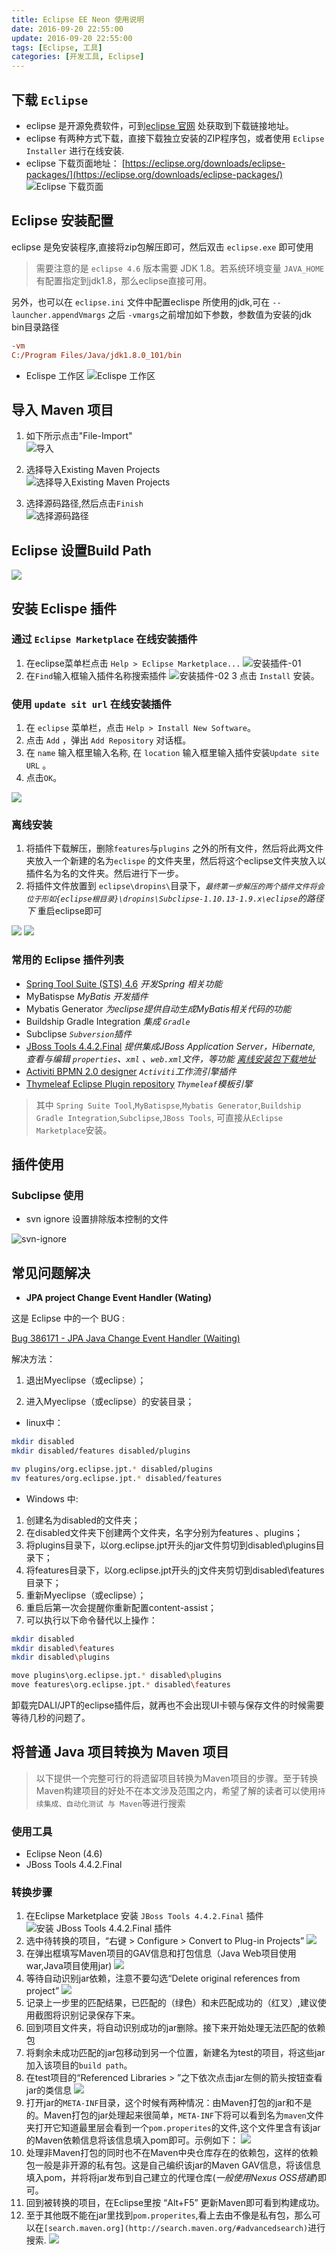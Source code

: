 ```yaml
---
title: Eclipse EE Neon 使用说明
date: 2016-09-20 22:55:00
update: 2016-09-20 22:55:00
tags: [Eclipse, 工具]
categories: [开发工具, Eclipse]
---
```


## 下载 `Eclipse`

* eclipse 是开源免费软件，可到[eclipse 官网](https://eclipse.org/) 处获取到下载链接地址。
* eclipse 有两种方式下载，直接下载独立安装的ZIP程序包，或者使用 `Eclipse Installer` 进行在线安装.
* eclipse 下载页面地址：
[https://eclipse.org/downloads/eclipse-packages/](https://eclipse.org/downloads/eclipse-packages/)
![Eclipse 下载页面](./eclipse-ee-使用说明/下载Eclipse.png)

## Eclipse 安装配置

eclipse 是免安装程序,直接将zip包解压即可，然后双击 `eclipse.exe` 即可使用

>需要注意的是 `eclipse 4.6` 版本需要 JDK 1.8。若系统环境变量 `JAVA_HOME`有配置指定到jdk1.8，那么eclipse直接可用。 <br/>

另外，也可以在 `eclipse.ini` 文件中配置eclispe 所使用的jdk,可在 `--launcher.appendVmargs` 之后 `-vmargs`之前增加如下参数，参数值为安装的jdk bin目录路径

```ini
-vm
C:/Program Files/Java/jdk1.8.0_101/bin
```

* Eclispe 工作区
![Eclispe 工作区](./eclipse-ee-使用说明/eclipse-workspace-java-ee.png)

## 导入 Maven 项目

1. 如下所示点击"File-Import"<br/>
![导入](./eclipse-ee-使用说明/import-projects.png)

2. 选择导入Existing Maven Projects<br/>
![选择导入Existing Maven Projects](./eclipse-ee-使用说明/import-existing-maven-projects.png)

3. 选择源码路径,然后点击`Finish`<br/>
![选择源码路径](./eclipse-ee-使用说明/03-选择源码路径.png)

## Eclipse 设置Build Path

![](./eclipse-ee-使用说明/java-build-path.png)

## 安装 Eclispe 插件

### 通过 `Eclipse Marketplace` 在线安装插件

1. 在eclipse菜单栏点击 `Help > Eclipse Marketplace...`
![安装插件-01](./eclipse-ee-使用说明/install-eclispe-plugin-with-marketplace.png)
2. 在`Find`输入框输入插件名称搜索插件
![安装插件-02](./eclipse-ee-使用说明/eclipse-marketplace.png)
3 点击 `Install` 安装。

### 使用 `update sit url` 在线安装插件

1. 在 `eclipse` 菜单栏，点击 `Help > Install New Software`。
2. 点击 `Add` ，弹出 `Add Repository` 对话框。
3. 在 `name` 输入框里输入名称, 在 `location` 输入框里输入插件安装`Update site URL` 。
4. 点击`OK`。

![](./eclipse-ee-使用说明/install-new-software.png)

### 离线安装

1. 将插件下载解压，删除`features`与`plugins` 之外的所有文件，然后将此两文件夹放入一个新建的名为`eclispe` 的文件夹里，然后将这个eclipse文件夹放入以插件名为名的文件夹。然后进行下一步。
2. 将插件文件放置到 `eclipse\dropins\`目录下，*`最终第一步解压的两个插件文件将会位于形如{eclipse根目录}\dropins\Subclipse-1.10.13-1.9.x\eclipse`的路径下* 重启eclipse即可

![](./eclipse-ee-使用说明/离线安装插件-1.png)
![](./eclipse-ee-使用说明/离线安装插件-2.png)

### 常用的 Eclipse 插件列表

* [Spring Tool Suite (STS) 4.6](http://dist.springsource.com/release/TOOLS/update/e4.6/)
  *开发Spring 相关功能*
* MyBatispse
  *MyBatis 开发插件*
* Mybatis Generator
  *为eclipse提供自动生成MyBatis相关代码的功能*
* Buildship Gradle Integration
  *集成 `Gradle`*
* Subclipse
  *`Subversion`插件*
* [JBoss Tools 4.4.2.Final](http://download.jboss.org/jbosstools/neon/stable/updates/)
  *提供集成JBoss Application Server，Hibernate, 查看与编辑 `properties`、`xml` 、`web.xml`文件，等功能*
  *[离线安装包下载地址](http://download.jboss.org/jbosstools/static/neon/development/updates/core/)*
* [Activiti BPMN 2.0 designer](http://activiti.org/designer/update/)
  *`Activiti`工作流引擎插件*
* [Thymeleaf Eclipse Plugin repository](http://www.thymeleaf.org/eclipse-plugin-update-site/)
  *`Thymeleaf`模板引擎*

> 其中 `Spring Suite Tool`,`MyBatispse`,`Mybatis Generator`,`Buildship Gradle Integration`,`Subclipse`,`JBoss Tools`, 可直接从`Eclipse Marketplace`安装。

## 插件使用

### Subclipse 使用

* svn ignore 设置排除版本控制的文件

![svn-ignore](./eclipse-ee-使用说明/svn-ignore.png)

## 常见问题解决

* **JPA project Change Event Handler (Wating)**

这是 Eclipse 中的一个 BUG :

[Bug 386171 - JPA Java Change Event Handler (Waiting)](https://bugs.eclipse.org/bugs/show_bug.cgi?id=386171)

解决方法：

1. 退出Myeclipse（或eclipse）；

2. 进入Myeclipse（或eclipse）的安装目录；

* linux中：

```bash
mkdir disabled
mkdir disabled/features disabled/plugins

mv plugins/org.eclipse.jpt.* disabled/plugins
mv features/org.eclipse.jpt.* disabled/features
```

* Windows 中:

1. 创建名为disabled的文件夹；
2. 在disabled文件夹下创建两个文件夹，名字分别为features 、plugins；
3. 将plugins目录下，以org.eclipse.jpt开头的jar文件剪切到disabled\plugins目录下；
4. 将features目录下，以org.eclipse.jpt开头的j文件夹剪切到disabled\features目录下；
5. 重新Myeclipse（或eclipse）；
6. 重启后第一次会提醒你重新配置content-assist；
7. 可以执行以下命令替代以上操作：

```bash
mkdir disabled
mkdir disabled\features
mkdir disabled\plugins

move plugins\org.eclipse.jpt.* disabled\plugins
move features\org.eclipse.jpt.* disabled\features
```

卸载完DALI/JPT的eclipse插件后，就再也不会出现UI卡顿与保存文件的时候需要等待几秒的问题了。

## 将普通 Java 项目转换为 Maven 项目

> 以下提供一个完整可行的将遗留项目转换为Maven项目的步骤。至于转换Maven构建项目的好处不在本文涉及范围之内，希望了解的读者可以使用`持续集成、自动化测试 与 Maven`等进行搜索

### 使用工具

* Eclipse Neon (4.6)
* JBoss Tools 4.4.2.Final

### 转换步骤

1. 在Eclipse Marketplace 安装 `JBoss Tools 4.4.2.Final` 插件
![安装 `JBoss Tools 4.4.2.Final` 插件](./eclipse-ee-使用说明/01-安装JBoss-Tools.png)
2. 选中待转换的项目，“右键 > Configure > Convert to Plug-in Projects”
![](./eclipse-ee-使用说明/convert-to-plug-in-projects.png)
3. 在弹出框填写Maven项目的GAV信息和打包信息（Java Web项目使用war,Java项目使用jar)
![](./eclipse-ee-使用说明/03-填写Maven项目的GAV信息和项目打包类型.png)
4. 等待自动识别jar依赖，注意不要勾选“Delete original references from project”
![](./eclipse-ee-使用说明/04-自动匹配jar包依赖.jpg)
5. 记录上一步里的匹配结果，已匹配的（绿色）和未匹配成功的（红叉）,建议使用截图将识别记录保存下来。
6. 回到项目文件夹，将自动识别成功的jar删除。接下来开始处理无法匹配的依赖包
7. 将剩余未成功匹配的jar包移动到另一个位置，新建名为test的项目，将这些jar加入该项目的`build path`。
8. 在test项目的“Referenced Libraries > ”之下依次点击jar左侧的箭头按钮查看jar的类信息
![](./eclipse-ee-使用说明/05-处理无法匹配的依赖包-1.png)
9. 打开jar的`META-INF`目录，这个时候有两种情况：由Maven打包的jar和不是的。Maven打包的jar处理起来很简单，`META-INF`下将可以看到名为`maven`文件夹打开它知道最里层会看到一个`pom.properites`的文件,这个文件里含有该jar的Maven依赖信息将该信息填入pom即可。示例如下：
![](./eclipse-ee-使用说明/07-Maven构建的jar-1.png)
10. 处理非Maven打包的同时也不在Maven中央仓库存在的依赖包，这样的依赖包一般是非开源的私有包。这是自己编织该jar的Maven GAV信息，将该信息填入pom，并将将jar发布到自己建立的代理仓库(*一般使用Nexus OSS搭建*)即可。
11. 回到被转换的项目，在Eclipse里按 “Alt+F5” 更新Maven即可看到构建成功。
12. 至于其他既不能在jar里找到`pom.properites`,看上去由不像是私有包，那么可以在`[search.maven.org](http://search.maven.org/#advancedsearch)`进行搜索.
![](./eclipse-ee-使用说明/8.其他.png)
